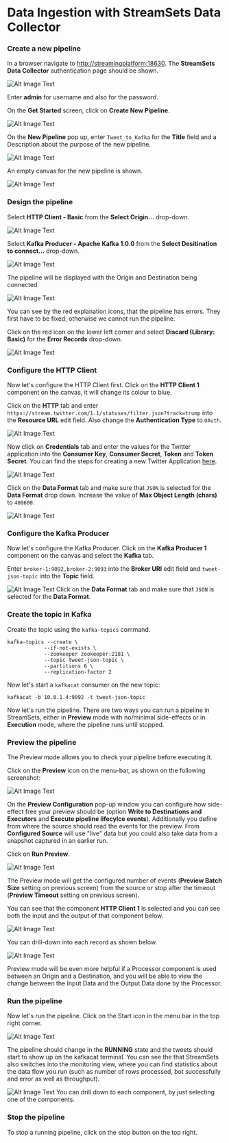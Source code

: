 # Data Ingestion with StreamSets Data Collector

### Create a new pipeline

In a browser navigate to <http://streamingplatform:18630>. The **StreamSets Data Collector** authentication page should be shown.

![Alt Image Text](./images/streamsets-login.png "Schema Registry UI")

Enter **admin** for username and also for the password.

On the **Get Started** screen, click on **Create New Pipeline**.

![Alt Image Text](./images/streamsets-create-new-pipeline.png "Schema Registry UI")

On the **New Pipeline** pop up, enter `Tweet_to_Kafka` for the **Title** field and a Description about the purpose of the new pipeline.

![Alt Image Text](./images/streamsets-new-pipeline-details.png "Schema Registry UI")

An empty canvas for the new pipeline is shown. 

![Alt Image Text](./images/streamsets-empty-pipeline.png "Schema Registry UI")

### Design the pipeline

Select **HTTP Client - Basic** from the **Select Origin...** drop-down. 

![Alt Image Text](./images/streamsets-select-http-client.png "Schema Registry UI")

Select **Kafka Producer - Apache Kafka 1.0.0** from the **Select Desitination to connect...** drop-down. 

![Alt Image Text](./images/streamsets-select-kafka.png "Schema Registry UI")

The pipeline will be displayed with the Origin and Destination being connected. 

![Alt Image Text](./images/streamsets-pipeline-flow.png "Schema Registry UI")

You can see by the red explanation icons, that the pipeline has errors. They first have to be fixed, otherwise we cannot run the pipeline. 

Click on the red icon on the lower left corner and select **Discard (Library: Basic)** for the **Error Records** drop-down.

![Alt Image Text](./images/streamsets-fix-pipeline-error.png "Schema Registry UI")

### Configure the HTTP Client
Now let's configure the HTTP Client first. Click on the **HTTP Client 1** component on the canvas, it will change its colour to blue. 

Click on the **HTTP** tab and enter `https://stream.twitter.com/1.1/statuses/filter.json?track=trump` into the **Resource URL** edit field. Also change the **Authentication Type** to `OAuth`. 

![Alt Image Text](./images/streamsets-http-client-config-http1.png "Schema Registry UI")

Now click on **Credentials** tab and enter the values for the Twitter application into the **Consumer Key**, **Consumer Secret**, **Token** and **Token Secret**. You can find the steps for creating a new Twitter Application [here](../99-misc/99-twitter-app/README.md). 

![Alt Image Text](./images/streamsets-http-client-config-http2.png "Schema Registry UI")

Click on the **Data Format** tab and make sure that `JSON` is selected for the **Data Format** drop down. 
Increase the value of **Max Object Length (chars)** to `409600`.

![Alt Image Text](./images/streamsets-http-client-config-http3.png "Schema Registry UI")

### Configure the Kafka Producer
Now let's configure the Kafka Producer. Click on the **Kafka Producer 1** component on the canvas and select the **Kafka** tab. 

Enter `broker-1:9092,broker-2:9093` into the **Broker URI** edit field and `tweet-json-topic` into the **Topic** field.

![Alt Image Text](./images/streamsets-kafka-producer-config-kafka.png "Schema Registry UI")
Click on the **Data Format** tab and make sure that `JSON` is selected for the **Data Format**. 

### Create the topic in Kafka

Create the topic using the `kafka-topics` command. 

```
kafka-topics --create \
			--if-not-exists \
			--zookeeper zookeeper:2181 \
			--topic tweet-json-topic \
			--partitions 6 \
			--replication-factor 2
```

Now let's start a `kafkacat` consumer on the new topic:

```
kafkacat -b 10.0.1.4:9092 -t tweet-json-topic
```
Now let's run the pipeline. There are two ways you can run a pipeline in StreamSets, either in **Preview** mode with no/minimal side-effects or in **Execution** mode, where the pipeline runs until stopped. 
 
### Preview the pipeline
The Preview mode allows you to check your pipeline before executing it. 

Click on the **Preview** icon on the menu-bar, as shown on the following screenshot:
 
![Alt Image Text](./images/streamsets-preview-pipeline.png "Schema Registry UI")

On the **Preview Configuration** pop-up window you can configure how side-effect free your preview should be (option **Write to Destinations and Executors** and **Execute pipeline lifecylce events**). Additionally you define from where the source should read the events for the preview. From **Configured Source** will use "live" data but you could also take data from a snapshot captured in an earlier run. 

Click on **Run Preview**.

![Alt Image Text](./images/streamsets-preview-pipeline-options.png "Schema Registry UI")

The Preview mode will get the configured number of events (**Preview Batch Size** setting on previous screen) from the source or stop after the timeout (**Preview Timeout** setting on previous screen). 

You can see that the component **HTTP Client 1** is selected and you can see both the input and the output of that component below. 

![Alt Image Text](./images/streamsets-previewing-pipeline-1.png "Schema Registry UI")

You can drill-down into each record as shown below.

![Alt Image Text](./images/streamsets-previewing-pipeline-2.png "Schema Registry UI")

Preview mode will be even more helpful if a Processor component is used between an Origin and a Destination, and you will be able to view the change between the Input Data and the Output Data done by the Processor.

### Run the pipeline 
Now let's run the pipeline. Click on the Start icon in the menu bar in the top right corner. 

![Alt Image Text](./images/streamsets-start-pipeline.png "Schema Registry UI")

The pipeline should change in the **RUNNING** state and the tweets should start to show up on the kafkacat terminal. You can see the that StreamSets also switches into the monitoring view, where you can find statistics about the data flow you run (such as number of rows processed, bot successfully and error as well as throughput). 

![Alt Image Text](./images/streamsets-running-pipeline.png "Schema Registry UI")
You can drill down to each component, by just selecting one of the components. 

### Stop the pipeline 

To stop a running pipeline, click on the stop button on the top right. 